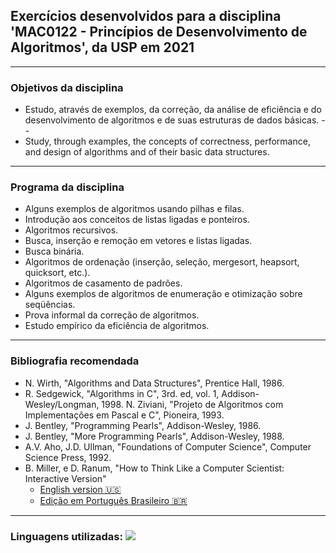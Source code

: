 ## Exercícios desenvolvidos para a disciplina 'MAC0122 - Princípios de Desenvolvimento de Algoritmos', da USP em 2021

---
### Objetivos da disciplina

- Estudo, através de exemplos, da correção, da análise de eficiência e do desenvolvimento de algoritmos e de suas estruturas de dados básicas.
--
- Study, through examples, the concepts of correctness, performance, and design of algorithms and of their basic data structures.

---
### Programa da disciplina

- Alguns exemplos de algoritmos usando pilhas e filas.
- Introdução aos conceitos de listas ligadas e ponteiros.
- Algoritmos recursivos.
- Busca, inserção e remoção em vetores e listas ligadas.
- Busca binária.
- Algoritmos de ordenação (inserção, seleção, mergesort, heapsort, quicksort, etc.).
- Algoritmos de casamento de padrões.
- Alguns exemplos de algoritmos de enumeração e otimização sobre seqüências.
- Prova informal da correção de algoritmos.
- Estudo empírico da eficiência de algoritmos.

---
### Bibliografia recomendada

- N. Wirth, "Algorithms and Data Structures", Prentice Hall, 1986.
- R. Sedgewick, "Algorithms in C", 3rd. ed, vol. 1, Addison-Wesley/Longman, 1998. N. Ziviani, "Projeto de Algoritmos com Implementações em Pascal e C", Pioneira, 1993.
- J. Bentley, "Programming Pearls", Addison-Wesley, 1986.
- J. Bentley, "More Programming Pearls", Addison-Wesley, 1988.
- A.V. Aho, J.D. Ullman, "Foundations of Computer Science", Computer Science Press, 1992. 
- B. Miller, e D. Ranum, "How to Think Like a Computer Scientist: Interactive Version"
  - [English version 🇺🇸](https://runestone.academy/runestone/books/published/thinkcspy/index.html)
  - [Edição em Português Brasileiro 🇧🇷](https://panda.ime.usp.br/pensepy/static/pensepy/index.html#)

---
### Linguagens utilizadas: <a href="#"><img src="https://img.shields.io/badge/-Python-3776AB?logo=python&logoColor=white&style=flat" /></a>

